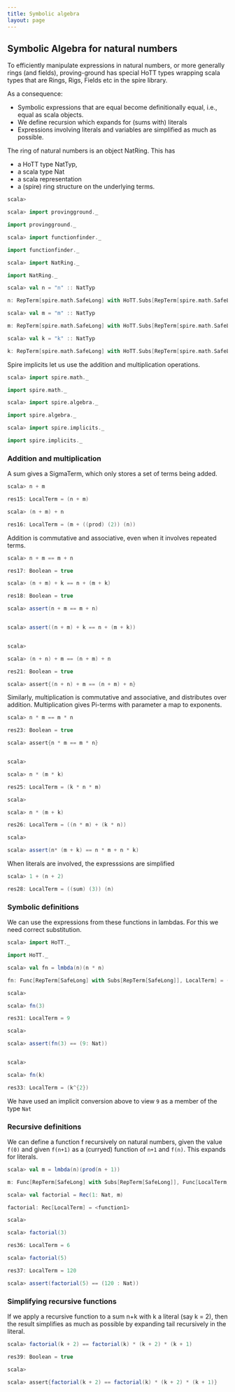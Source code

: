 ```yaml
---
title: Symbolic algebra
layout: page
---
```


## Symbolic Algebra for natural numbers

To efficiently manipulate expressions in natural numbers, or more generally rings (and fields), proving-ground has special HoTT types wrapping scala types that are Rings, Rigs, Fields etc in the spire library.

As a consequence:
* Symbolic expressions that are equal become definitionally equal, i.e., equal as scala objects.
* We define recursion which expands for (sums with) literals
* Expressions involving literals and variables are simplified as much as possible.

The ring of natural numbers is an object NatRing. This has
* a HoTT type NatTyp,
* a scala type Nat
* a scala representation
* a (spire) ring structure on the underlying terms.


```scala
scala>    

scala> import provingground._ 
import provingground._

scala> import functionfinder._ 
import functionfinder._

scala> import NatRing._ 
import NatRing._
```




```scala
scala> val n = "n" :: NatTyp 
n: RepTerm[spire.math.SafeLong] with HoTT.Subs[RepTerm[spire.math.SafeLong]] = n

scala> val m = "m" :: NatTyp 
m: RepTerm[spire.math.SafeLong] with HoTT.Subs[RepTerm[spire.math.SafeLong]] = m

scala> val k = "k" :: NatTyp 
k: RepTerm[spire.math.SafeLong] with HoTT.Subs[RepTerm[spire.math.SafeLong]] = k
```



Spire implicits let us use the addition and multiplication operations.


```scala
scala> import spire.math._ 
import spire.math._

scala> import spire.algebra._ 
import spire.algebra._

scala> import spire.implicits._ 
import spire.implicits._
```



### Addition and multiplication
A sum gives a SigmaTerm, which only stores a set of terms being added.


```scala
scala> n + m 
res15: LocalTerm = (n + m)

scala> (n + m) + n 
res16: LocalTerm = (m + ((prod) (2)) (n))
```



Addition is commutative and associative, even when it involves repeated terms.

```scala
scala> n + m == m + n 
res17: Boolean = true

scala> (n + m) + k == n + (m + k) 
res18: Boolean = true

scala> assert(n + m == m + n) 


scala> assert((n + m) + k == n + (m + k)) 


scala>  

scala> (n + n) + m == (n + m) + n 
res21: Boolean = true

scala> assert{(n + n) + m == (n + m) + n}
```



Similarly, multiplication is commutative and associative, and distributes over addition. Multiplication gives Pi-terms with parameter a map to exponents.


```scala
scala> n * m == m * n 
res23: Boolean = true

scala> assert{n * m == m * n} 


scala>  

scala> n * (m * k) 
res25: LocalTerm = (k * n * m)

scala>  

scala> n * (m + k) 
res26: LocalTerm = ((n * m) + (k * n))

scala>  

scala> assert(n* (m + k) == n * m + n * k)
```



When literals are involved, the expresssions are simplified


```scala
scala> 1 + (n + 2) 
res28: LocalTerm = ((sum) (3)) (n)
```



### Symbolic definitions

We can use the expressions from these functions in lambdas. For this we need correct substitution.


```scala
scala> import HoTT._ 
import HoTT._

scala> val fn = lmbda(n)(n * n) 
fn: Func[RepTerm[SafeLong] with Subs[RepTerm[SafeLong]], LocalTerm] = (n :  Nat.Typ) ↦ ((n^{2}))

scala>  

scala> fn(3) 
res31: LocalTerm = 9

scala>  

scala> assert(fn(3) == (9: Nat)) 


scala>  

scala> fn(k) 
res33: LocalTerm = (k^{2})
```



We have used an implicit conversion above to view `9` as a member of the type `Nat`

### Recursive definitions

We can define a function f recursively on natural numbers, given the value `f(0)` and given `f(n+1)` as a (curryed) function of `n+1` and `f(n)`. This expands for literals.


```scala
scala> val m = lmbda(n)(prod(n + 1)) 
m: Func[RepTerm[SafeLong] with Subs[RepTerm[SafeLong]], Func[LocalTerm, LocalTerm]] = (n :  Nat.Typ) ↦ ((provingground.HoTT$Typ$newname$2$@e868c41 :  Nat.Typ) ↦ ((provingground.HoTT$Typ$newname$2$@e868c41 + (provingground.HoTT$Typ$newname$2$@e868c41 * n))))

scala> val factorial = Rec(1: Nat, m) 
factorial: Rec[LocalTerm] = <function1>

scala>  

scala> factorial(3) 
res36: LocalTerm = 6

scala> factorial(5) 
res37: LocalTerm = 120

scala> assert(factorial(5) == (120 : Nat))
```



### Simplifying recursive functions

If we apply a recursive function to a sum n+k with k a literal (say k = 2), then the result simplifies as much as possible by expanding tail recursively in the literal.


```scala
scala> factorial(k + 2) == factorial(k) * (k + 2) * (k + 1) 
res39: Boolean = true

scala>  

scala> assert{factorial(k + 2) == factorial(k) * (k + 2) * (k + 1)}
```



